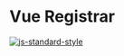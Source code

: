 # Vue Registrar

[![js-standard-style](https://img.shields.io/badge/code%20style-standard-brightgreen.svg)](http://standardjs.com)
